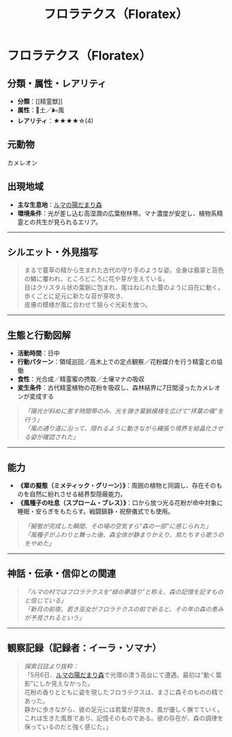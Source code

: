 ﻿---
title: フロラテクス（Floratex）
layout: single
categories: [モンスター]
tags: [土,風,精霊獣,ルマの陽だまり森]
---


# フロラテクス（Floratex）

## 分類・属性・レアリティ
* **分類**：[[精霊獣]]
* **属性**：🌱土／🌬風
* **レアリティ**：★★★★☆(4)

## 元動物
カメレオン

## 出現地域
* **主な生息地**：[ルマの陽だまり森](place/luma_glade.md)
* **環境条件**：光が差し込む高湿潤の広葉樹林帯。マナ濃度が安定し、植物系精霊との共生が見られるエリア。

---

## シルエット・外見描写
> まるで蔓草の精から生まれた古代の守り手のような姿。全身は翡翠と苔色の鱗に覆われ、ところどころに花や芽が生えている。  
> 目はクリスタル状の葉脈に包まれ、尾はねじれた蔓のように自在に動く。歩くごとに足元に新たな苔が芽吹き、  
> 皮膚の模様が風に合わせて揺らぐ光彩を放つ。

---

## 生態と行動図解
* **活動時間**：日中
* **行動パターン**：領域巡回／高木上での定点観察／花粉媒介を行う精霊との協働
* **食性**：光合成／精霊蜜の摂取／土壌マナの吸収
* **変生条件**：古代精霊植物の花粉を吸収し、森林結界に7日間浸ったカメレオンが変成する

> *「陽光が斜めに差す時間帯のみ、光を弾き葉脈模様を広げて“拝葉の儀”を行う」*  
> *「風の通り道に沿って、隠れるように動きながら縄張り境界を結晶化させる姿が確認された」*

---

## 能力
* **《翠の擬態（ミメティック・グリーン）》**：周囲の植物と同調し、存在そのものを自然に紛れさせる結界型隠蔽能力。
* **《風種子の吐息（スプローム・ブレス）》**：口から放つ光る花粉が命中対象に睡眠・安らぎをもたらす。戦闘鎮静・祝祭儀式でも使用。

> *「擬態が完成した瞬間、その場の空気すら“森の一部”に感じられた」*  
> *「風種子がふわりと舞った後、森全体が静まりかえり、鳥たちすら歌うのをやめた」*

---

## 神話・伝承・信仰との関連
> *「ルマの村ではフロラテクスを“緑の夢語り”と称え、森の記憶を記すものと信じている」*  
> *「新月の前夜、若き巫女がフロラテクスの前で祈ると、その年の森の恵みが予見されるという」*

---

## 観察記録（記録者：イーラ・ソマナ）

> *探索日誌より抜粋：*  
> 「5月6日、[ルマの陽だまり森](place/luma_glade.md)で光環の漂う高台にて遭遇。最初は“動く葉影”にしか見えなかった。  
> 花粉の香りとともに姿を現したフロラテクスは、まさに森そのものの精であった。  
> 静かに歩きながら、彼の足元には若葉が芽吹き、風が優しく撫でていく。  
> これは生きた風景であり、記憶そのものである。彼の存在が、森の調律を保っているのだと強く感じた。」
